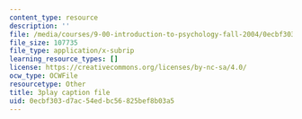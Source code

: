 ```yaml
---
content_type: resource
description: ''
file: /media/courses/9-00-introduction-to-psychology-fall-2004/0ecbf303d7ac54edbc56825bef8b03a5_10503.vtt
file_size: 107735
file_type: application/x-subrip
learning_resource_types: []
license: https://creativecommons.org/licenses/by-nc-sa/4.0/
ocw_type: OCWFile
resourcetype: Other
title: 3play caption file
uid: 0ecbf303-d7ac-54ed-bc56-825bef8b03a5
---
```

